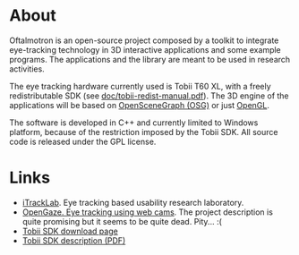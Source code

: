 # About #

Oftalmotron is an open-source project composed by a toolkit to integrate eye-tracking technology in 3D interactive applications and some example programs.
The applications and the library are meant to be used in research activities.

The eye tracking hardware currently used is Tobii T60 XL, with a freely redistributable SDK (see [doc/tobii-redist-manual.pdf](http://oftalmotron.googlecode.com/svn/trunk/doc/tobii-redist-manual.pdf)).
The 3D engine of the applications will be based on [OpenSceneGraph (OSG)](http://www.openscenegraph.org) or just [OpenGL](http://www.opengl.org).

The software is developed in C++ and currently limited to Windows platform, because of the
restriction imposed by the Tobii SDK. All source code is released under the GPL license.


# Links #

  * [iTrackLab](http://itracklab.blogspot.com/). Eye tracking based usability research laboratory.
  * [OpenGaze. Eye tracking using web cams](http://code.google.com/p/opengaze/). The project description is quite promising but it seems to be quite dead. Pity... :(
  * [Tobii SDK download page](http://www.tobii.com/market_research_usability/products_services/eye_tracking_software/tobii_software_development_kit.aspx)
  * [Tobii SDK description (PDF)](http://www.tobii.com/archive/files/17983/Product_description_SDK.pdf.aspx)